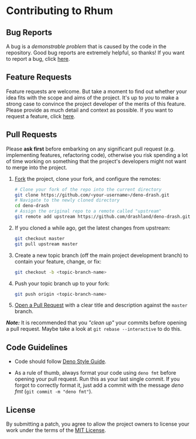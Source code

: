 # Contributing to Rhum

## Bug Reports

A bug is a *demonstrable problem* that is caused by the code in the repository. Good bug reports are extremely helpful, so thanks!
If you want to report a bug, click [here](https://github.com/drashland/deno-drash/issues/new?assignees=&labels=bug&template=bug_report.md&title=).

## Feature Requests
Feature requests are welcome. But take a moment to find out whether your idea fits with the scope and aims of the project. It's up to *you* to make a strong case to convince the project developer of the merits of this feature. Please provide as much detail and context as possible. If you want to request a feature, click [here](https://github.com/drashland/deno-drash/issues/new?assignees=&labels=enhancement&template=feature_request.md&title=).

## Pull Requests

Please **ask first** before embarking on any significant pull request (e.g. implementing features, refactoring code), otherwise you risk spending a lot of time working on something that the project's developers might not want to merge into the project.

1. [Fork](https://help.github.com/articles/fork-a-repo/) the project, clone your fork, and configure the remotes:
    ```bash
    # Clone your fork of the repo into the current directory
    git clone https://github.com/<your-username>/deno-drash.git
    # Navigate to the newly cloned directory
    cd deno-drash
    # Assign the original repo to a remote called "upstream"
    git remote add upstream https://github.com/drashland/deno-drash.git
    ```
2. If you cloned a while ago, get the latest changes from upstream:
    ```bash
    git checkout master
    git pull upstream master
    ```
3. Create a new topic branch (off the main project development branch) to contain your feature, change, or fix:
    ```bash
    git checkout -b <topic-branch-name>
    ```
4. Push your topic branch up to your fork:
    ```bash
    git push origin <topic-branch-name>
    ```
5. [Open a Pull Request](https://help.github.com/articles/about-pull-requests/) with a clear title and description against the `master` branch.

***Note:*** It is recommended that you *"clean up"* your commits before opening a pull request. Maybe take a look at `git rebase --interactive` to do this.

## Code Guidelines
- Code should follow [Deno Style Guide](https://deno.land/std/style_guide.md).

- As a rule of thumb, always format your code using `deno fmt` before opening your pull request. Run this as your last single commit. If you forgot to correctly format it, just add a commit with the message *deno fmt* (`git commit -m "deno fmt"`).

## License
By submitting a patch, you agree to allow the project owners to license your work under the terms of the [MIT License](../LICENSE).


